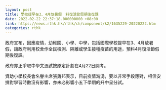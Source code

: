 ```yaml
---
layout: post
title: 學校提早在3、4月放暑假　料復活節假期後復課
date: 2022-02-22 22:37:18.000000000 +08:00
link: https://news.rthk.hk/rthk/ch/component/k2/1635229-20220222.htm
categories: rthk
---
```


政府宣布，因應疫情，幼稚園、小學、中學，包括國際學校提早在3、4月放暑假，讓政府利用校舍作全民檢測、隔離或學生接種疫苗的用途，預料4月復活節假期後復課。

政府亦正爭取中學文憑試按原定計劃在4月22日開考。

資助小學校長會名譽主席張勇邦表示，目前疫情洶湧，要以非常手段應對，相信安排對學習時數沒有影響，亦未必影響小五下學期的升中呈分試。

